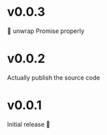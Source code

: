 # v0.0.3
🐛 unwrap Promise properly

# v0.0.2
Actually publish the source code

# v0.0.1
Initial release 🚀
